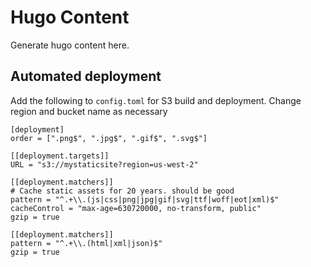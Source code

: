 # Hugo Content
Generate hugo content here.

## Automated deployment
Add the following to `config.toml` for S3 build and deployment. Change region and bucket name as necessary
```
[deployment]
order = [".png$", ".jpg$", ".gif$", ".svg$"]

[[deployment.targets]]
URL = "s3://mystaticsite?region=us-west-2"

[[deployment.matchers]]
# Cache static assets for 20 years. should be good
pattern = "^.+\\.(js|css|png|jpg|gif|svg|ttf|woff|eot|xml)$"
cacheControl = "max-age=630720000, no-transform, public"
gzip = true

[[deployment.matchers]]
pattern = "^.+\\.(html|xml|json)$"
gzip = true
```
